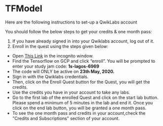# TFModel

Here are the following instructions to set-up a QwikLabs account

You should follow the below steps to get your credits & one month pass:

1. If you have already signed in into your Qwiklabs account, log out of it.</br>
2. Enroll in the quest using the steps given below:

  <ul>
  <li>Open <a href='https://go.qwiklabs.com/cloud-study-jams-2020'>This Link</a> in the incognito window.</li>
  <li>Find the Tensorflow on GCP and click “enroll”. You will be prompted to enter your study jam code: <b>1s-lagos-6969</b></li>
  <li>The code will ONLY be active on <b>23th May, 2020.</b></li>
  <li>Sign in with the Qwiklabs credentials.</li>
  <li>Then, click on the Enroll Quest button for the Quest, you will get the credits.</li>
  <li>Use the credits you have in your account to take any labs.</li>
  <li>Go to the first lab of the enrolled Quest and click on the start lab button. Please spend a minimum of 5 minutes in the lab and end it. Once you click on the end lab button, you will be granted a one month pass.</li>
  <li>To see the one month pass and credits in your account,check the "Credits and Subscriptions" section of your account.</li>
  </ul>
